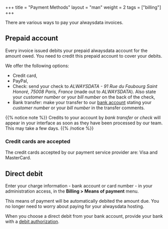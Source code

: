 +++
title = "Payment Methods"
layout = "man"
weight = 2
tags = ["billing"]
+++

There are various ways to pay your alwaysdata invoices.

## Prepaid account

Every invoice issued debits your prepaid alwaysdata account for the amount owed. You need to credit this prepaid account to cover your debits.

We offer the following options:

- Credit card,
- PayPal,
- Check: send your check to *ALWAYSDATA - 91 Rue du Faubourg Saint Honoré, 75008 Paris, France* (made out to *ALWAYSDATA*). Also state your *customer number* or your *bill number* on the back of the check,
- Bank transfer: make your transfer to our [bank account](https://static.alwaysdata.com/docs/IBAN.pdf) stating your *customer number* or your *bill number* in the transfer comments.

{{% notice note %}}
Credits to your account by *bank transfer* or *check* will appear in your interface as soon as they have been processed by our team. This may take a few days.
{{% /notice %}}

### Credit cards are accepted

The credit cards accepted by our payment service provider are: Visa and MasterCard.

## Direct debit

Enter your charge information - bank account or card number - in your administration access, in the **Billing > Means of payment** menu.

This means of payment will be automatically debited the amount due. You no longer need to worry about paying for your alwaysdata hosting.

When you choose a direct debit from your bank account, provide your bank with a [debit authorization](http://static.alwaysdata.com/docs/Prelevement.png).
